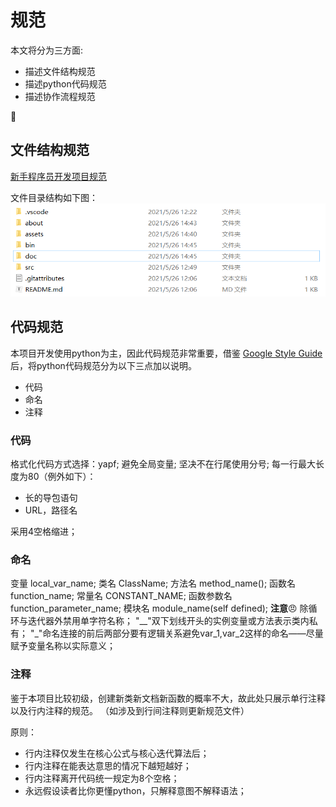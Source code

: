 # 规范

本文将分为三方面:

- 描述文件结构规范
- 描述python代码规范
- 描述协作流程规范

:dog:

## 文件结构规范  

[新手程序员开发项目规范](https://zhuanlan.zhihu.com/p/161640510)

文件目录结构如下图：
![文档目录结构](/assets/img/dirctorystructure.png)  

## 代码规范

本项目开发使用python为主，因此代码规范非常重要，借鉴 [Google Style Guide](https://github.com/google/styleguide/) 后，将python代码规范分为以下三点加以说明。

- 代码
- 命名
- 注释

### 代码

格式化代码方式选择：yapf;
避免全局变量;
坚决不在行尾使用分号;
每一行最大长度为80（例外如下）：

- 长的导包语句
- URL，路径名

采用4空格缩进；

### 命名

变量 local_var_name;
类名 ClassName;
方法名 method_name();
函数名 function_name;
常量名 CONSTANT_NAME;
函数参数名 function_parameter_name;
模块名 module_name(self defined);
**注意**:angry:
除循环与迭代器外禁用单字符名称；
"__"双下划线开头的实例变量或方法表示类内私有；
"_"命名连接的前后两部分要有逻辑关系避免var_1,var_2这样的命名——尽量赋予变量名称以实际意义；

### 注释

鉴于本项目比较初级，创建新类新文档新函数的概率不大，故此处只展示单行注释以及行内注释的规范。
（如涉及到行间注释则更新规范文件）

原则：

- 行内注释仅发生在核心公式与核心迭代算法后；
- 行内注释在能表达意思的情况下越短越好；
- 行内注释离开代码统一规定为8个空格；
- 永远假设读者比你更懂python，只解释意图不解释语法；
